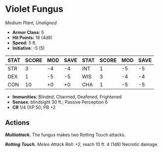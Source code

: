 # Violet Fungus

*Medium Plant, Unaligned*

- **Armor Class:** 5
- **Hit Points:** 18 (4d8)
- **Speed:** 5 ft.
- **Initiative**: -5 (5)

|STAT|SCORE|MOD|SAVE|STAT|SCORE|MOD|SAVE|
| --- | --- | --- | ---- |---| --- | --- | ---- |
| STR | 3 | -4 | -4 | INT | 1 | -5 | -5 |
| DEX | 1 | -5 | -5 | WIS | 3 | -4 | -4 |
| CON | 10 | +0 | +0 | CHA | 1 | -5 | -5 |

- **Immunities**: Blinded, Charmed, Deafened, Frightened
- **Senses**: blindsight 30 ft.; Passive Perception 6
- **CR** 1/4 (XP 50; PB +2

## Actions

***Multiattack.*** The fungus makes two Rotting Touch attacks.

***Rotting Touch.*** *Melee Attack Roll:* +2, reach 10 ft. 4 (1d8) Necrotic damage.

